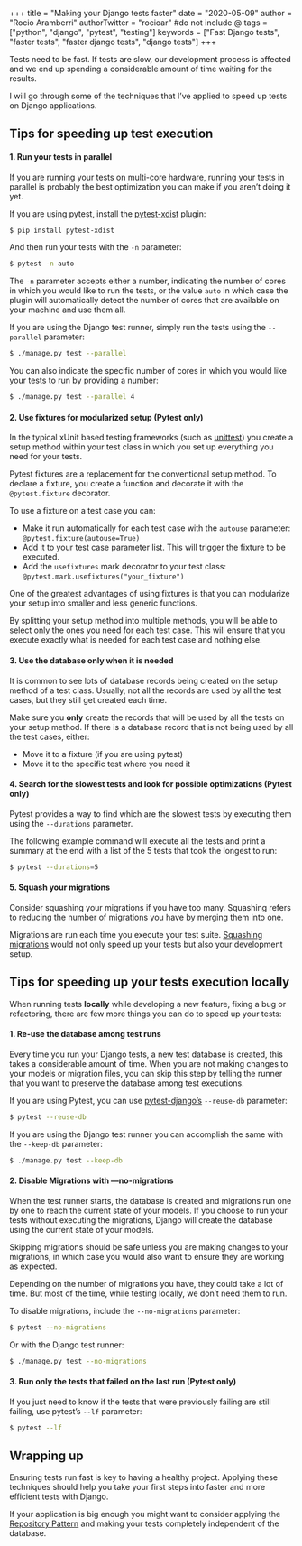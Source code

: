 +++
title = "Making your Django tests faster"
date = "2020-05-09"
author = "Rocio Aramberri"
authorTwitter = "rocioar" #do not include @
tags = ["python", "django", "pytest", "testing"]
keywords = ["Fast Django tests", "faster tests", "faster django tests", "django tests"]
+++

Tests need to be fast. If tests are slow, our development process is affected and we end up spending a considerable amount of time waiting for the results.

I will go through some of the techniques that I’ve applied to speed up tests on Django applications. 

## Tips for speeding up test execution

#### 1. Run your tests in parallel

If you are running your tests on multi-core hardware, running your tests in parallel is probably the best optimization you can make if you aren’t doing it yet.

If you are using pytest, install the [pytest-xdist](https://docs.pytest.org/en/3.0.1/xdist.html) plugin:

```bash
$ pip install pytest-xdist
```

And then run your tests with the `-n` parameter:

```bash
$ pytest -n auto
```

The `-n` parameter accepts either a number, indicating the number of cores in which you would like to run the tests, or the value `auto` in which case the plugin will automatically detect the number of cores that are available on your machine and use them all.

If you are using the Django test runner, simply run the tests using the `--parallel` parameter:

```bash
$ ./manage.py test --parallel
```

You can also indicate the specific number of cores in which you would like your tests to run by providing a number:

```bash
$ ./manage.py test --parallel 4
```

#### 2. Use fixtures for modularized setup (Pytest only)

In the typical xUnit based testing frameworks (such as [unittest](https://docs.python.org/3/library/unittest.html)) you create a setup method within your test class in which you set up everything you need for your tests.

Pytest fixtures are a replacement for the conventional setup method. To declare a fixture, you create a function and decorate it with the `@pytest.fixture` decorator.

To use a fixture on a test case you can:
* Make it run automatically for each test case with the `autouse` parameter: `@pytest.fixture(autouse=True)`
* Add it to your test case parameter list. This will trigger the fixture to be executed.
* Add the `usefixtures` mark decorator to your test class: `@pytest.mark.usefixtures("your_fixture")`

One of the greatest advantages of using fixtures is that you can modularize your setup into smaller and less generic functions.

By splitting your setup method into multiple methods, you will be able to select only the ones you need for each test case. This will ensure that you execute exactly what is needed for each test case and nothing else.

#### 3. Use the database only when it is needed

It is common to see lots of database records being created on the setup method of a test class. Usually, not all the records are used by all the test cases, but they still get created each time.

Make sure you **only** create the records that will be used by all the tests on your setup method. If there is a database record that is not being used by all the test cases, either:
* Move it to a fixture (if you are using pytest)
* Move it to the specific test where you need it

#### 4. Search for the slowest tests and look for possible optimizations (Pytest only)

Pytest provides a way to find which are the slowest tests by executing them using the `--durations` parameter.

The following example command will execute all the tests and print a summary at the end with a list of the 5 tests that took the longest to run:

```bash
$ pytest --durations=5
```

#### 5. Squash your migrations

Consider squashing your migrations if you have too many. Squashing refers to reducing the number of migrations you have by merging them into one.

Migrations are run each time you execute your test suite. [Squashing migrations](https://docs.djangoproject.com/en/3.0/topics/migrations/#migration-squashing) would not only speed up your tests but also your development setup.

## Tips for speeding up your tests execution locally

When running tests **locally** while developing a new feature, fixing a bug or refactoring, there are few more things you can do to speed up your tests:

#### 1. Re-use the database among test runs

Every time you run your Django tests, a new test database is created, this takes a considerable amount of time. When you are not making changes to your models or migration files, you can skip this step by telling the runner that you want to preserve the database among test executions.

If you are using Pytest, you can use [pytest-django’s](https://pytest-django.readthedocs.io/en/latest/)  `--reuse-db`  parameter:

```bash
$ pytest --reuse-db
```

If you are using the Django test runner you can accomplish the same with the `--keep-db` parameter:

```bash
$ ./manage.py test --keep-db
```

####  2. Disable Migrations with —no-migrations

When the test runner starts, the database is created and migrations run one by one to reach the current state of your models. If you choose to run your tests without executing the migrations, Django will create the database using the current state of your models.

Skipping migrations should be safe unless you are making changes to your migrations, in which case you would also want to ensure they are working as expected.

Depending on the number of migrations you have, they could take a lot of time. But most of the time, while testing locally, we don’t need them to run.

To disable migrations, include the `--no-migrations` parameter:

```bash
$ pytest --no-migrations
```

Or with the Django test runner:

```bash
$ ./manage.py test --no-migrations
```

#### 3. Run only the tests that failed on the last run (Pytest only)

If you just need to know if the tests that were previously failing are still failing, use pytest’s `--lf` parameter:

```bash
$ pytest --lf
```


## Wrapping up

Ensuring tests run fast is key to having a healthy project. Applying these techniques should help you take your first steps into faster and more efficient tests with Django.

If your application is big enough you might want to consider applying the [Repository Pattern](https://www.cosmicpython.com/book/chapter_02_repository.html) and making your tests completely independent of the database.